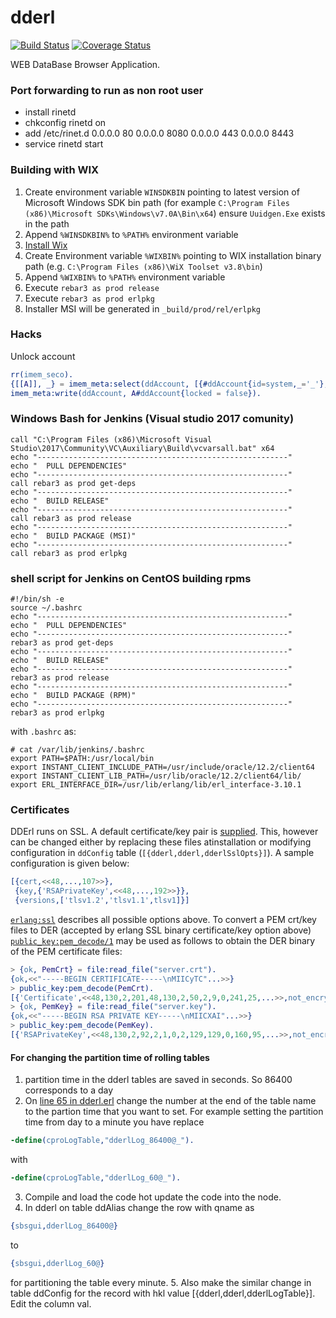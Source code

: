 dderl
=====

[![Build Status](https://travis-ci.org/K2InformaticsGmbH/dderl.svg?branch=master)](https://travis-ci.org/K2InformaticsGmbH/dderl) [![Coverage Status](https://coveralls.io/repos/github/K2InformaticsGmbH/dderl/badge.svg?branch=master)](https://coveralls.io/github/K2InformaticsGmbH/dderl?branch=master)

WEB DataBase Browser Application.

### Port forwarding to run as non root user
* install rinetd
* chkconfig rinetd on
* add /etc/rinet.d
	0.0.0.0 80 0.0.0.0 8080
	0.0.0.0 443 0.0.0.0 8443
* service rinetd start

### Building with WIX
1. Create environment variable `WINSDKBIN` pointing to latest version of Microsoft Windows SDK bin path (for example `C:\Program Files (x86)\Microsoft SDKs\Windows\v7.0A\Bin\x64`) ensure `Uuidgen.Exe` exists in the path
1. Append `%WINSDKBIN%` to `%PATH%` environment variable
1. [Install Wix](http://wix.codeplex.com/downloads/get/762937)
1. Create Environment variable `%WIXBIN%` pointing to  WIX installation binary path (e.g. `C:\Program Files (x86)\WiX Toolset v3.8\bin`)
1. Append `%WIXBIN%` to `%PATH%` environment variable
1. Execute `rebar3 as prod release`
1. Execute `rebar3 as prod erlpkg`
1. Installer MSI will be generated in `_build/prod/rel/erlpkg`

### Hacks
Unlock account
```erlang
rr(imem_seco).
{[[A]], _} = imem_meta:select(ddAccount, [{#ddAccount{id=system,_='_'}, [], [['$_']]}]).
imem_meta:write(ddAccount, A#ddAccount{locked = false}).
```

### Windows Bash for Jenkins (Visual studio 2017 comunity)
```
call "C:\Program Files (x86)\Microsoft Visual Studio\2017\Community\VC\Auxiliary\Build\vcvarsall.bat" x64
echo "--------------------------------------------------------"
echo "	PULL DEPENDENCIES"
echo "--------------------------------------------------------"
call rebar3 as prod get-deps
echo "--------------------------------------------------------"
echo "	BUILD RELEASE"
echo "--------------------------------------------------------" 
call rebar3 as prod release
echo "--------------------------------------------------------"
echo "	BUILD PACKAGE (MSI)"
echo "--------------------------------------------------------" 
call rebar3 as prod erlpkg
```

### shell script for Jenkins on CentOS building rpms
```
#!/bin/sh -e
source ~/.bashrc
echo "--------------------------------------------------------"
echo "	PULL DEPENDENCIES"
echo "--------------------------------------------------------"
rebar3 as prod get-deps
echo "--------------------------------------------------------"
echo "	BUILD RELEASE"
echo "--------------------------------------------------------" 
rebar3 as prod release
echo "--------------------------------------------------------"
echo "	BUILD PACKAGE (RPM)"
echo "--------------------------------------------------------" 
rebar3 as prod erlpkg
```

with ``.bashrc`` as:
```
# cat /var/lib/jenkins/.bashrc 
export PATH=$PATH:/usr/local/bin
export INSTANT_CLIENT_INCLUDE_PATH=/usr/include/oracle/12.2/client64
export INSTANT_CLIENT_LIB_PATH=/usr/lib/oracle/12.2/client64/lib/
export ERL_INTERFACE_DIR=/usr/lib/erlang/lib/erl_interface-3.10.1
```

### Certificates
DDErl runs on SSL. A default certificate/key pair is [supplied](https://github.com/k2informatics/dderl/tree/master/priv/certs). This, however can be changed either by replacing these files atinstallation or modifying configuration in `ddConfig` table (`[{dderl,dderl,dderlSslOpts}]`). A sample configuration is given below:
```erlang
[{cert,<<48,...,107>>},
 {key,{'RSAPrivateKey',<<48,...,192>>}},
 {versions,['tlsv1.2','tlsv1.1',tlsv1]}]
```
[`erlang:ssl`](http://erlang.org/doc/man/ssl.html) describes all possible options above.
To convert a PEM crt/key files to DER (accepted by erlang SSL binary certificate/key option above) [`public_key:pem_decode/1`](http://www.erlang.org/doc/man/public_key.html#pem_decode-1) may be used as follows to obtain the DER binary of the PEM certificate files:
```erlang
> {ok, PemCrt} = file:read_file("server.crt").
{ok,<<"-----BEGIN CERTIFICATE-----\nMIICyTC"...>>}
> public_key:pem_decode(PemCrt).
[{'Certificate',<<48,130,2,201,48,130,2,50,2,9,0,241,25,...>>,not_encrypted}]
> {ok, PemKey} = file:read_file("server.key").
{ok,<<"-----BEGIN RSA PRIVATE KEY-----\nMIICXAI"...>>}
> public_key:pem_decode(PemKey).              
[{'RSAPrivateKey',<<48,130,2,92,2,1,0,2,129,129,0,160,95,...>>,not_encrypted}]
```

#### For changing the partition time of rolling tables

1. partition time in the dderl tables are saved in seconds. So 86400 corresponds to a day
2. On [line 65 in dderl.erl](https://github.com/K2InformaticsGmbH/dderl/blob/master/src/dderl.erl#L65) change the number at the end of the table name to the partion time that you want to set. For example setting the partition time from day to a minute you have replace 
  ```erlang
  -define(cproLogTable,"dderlLog_86400@_").
  ```
  with
  
  ```erlang 
  -define(cproLogTable,"dderlLog_60@_").
  ```
3. Compile and load the code hot update the code into the node.
4. In dderl on table ddAlias change the row with qname as 

  ```erlang
  {sbsgui,dderlLog_86400@}
  ```
  to 
  ```erlang
  {sbsgui,dderlLog_60@}
  ```
for partitioning the table every minute.
5. Also make the similar change in table ddConfig for the record with hkl value [{dderl,dderl,dderlLogTable}]. Edit the column val.
